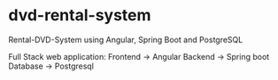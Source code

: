 # dvd-rental-system
Rental-DVD-System using Angular, Spring Boot and PostgreSQL

Full Stack web application:
Frontend -> Angular
Backend -> Spring boot 
Database -> Postgresql

